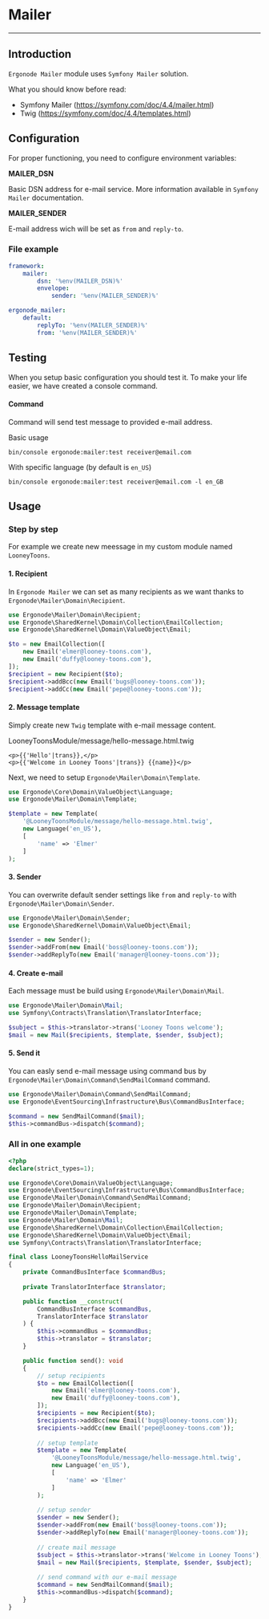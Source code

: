 # Mailer

-----

## Introduction

`Ergonode Mailer` module uses `Symfony Mailer` solution.

What you should know before read:
- Symfony Mailer (https://symfony.com/doc/4.4/mailer.html)
- Twig (https://symfony.com/doc/4.4/templates.html)

## Configuration

For proper functioning, you need to configure environment variables:

**MAILER_DSN**

Basic DSN address for e-mail service. More information available in `Symfony Mailer` documentation.

**MAILER_SENDER**

E-mail address wich will be set as `from` and `reply-to`.

### File example

```yaml
framework:
    mailer:
        dsn: '%env(MAILER_DSN)%'
        envelope:
            sender: '%env(MAILER_SENDER)%'

ergonode_mailer:
    default:
        replyTo: '%env(MAILER_SENDER)%'
        from: '%env(MAILER_SENDER)%'
```

## Testing

When you setup basic configuration you should test it. To make your life easier, we have created a console command.

#### Command

Command will send test message to provided e-mail address.

Basic usage

```shell
bin/console ergonode:mailer:test receiver@email.com
```

With specific language (by default is `en_US`)

```shell
bin/console ergonode:mailer:test receiver@email.com -l en_GB
```

## Usage

### Step by step

For example we create new meessage in my custom module named `LooneyToons`.

#### 1. Recipient

In `Ergonode Mailer` we can set as many recipients as we want thanks to `Ergonode\Mailer\Domain\Recipient`.

```php
use Ergonode\Mailer\Domain\Recipient;
use Ergonode\SharedKernel\Domain\Collection\EmailCollection;
use Ergonode\SharedKernel\Domain\ValueObject\Email;

$to = new EmailCollection([
    new Email('elmer@looney-toons.com'),
    new Email('duffy@looney-toons.com'),
]);
$recipient = new Recipient($to);
$recipient->addBcc(new Email('bugs@looney-toons.com'));
$recipient->addCc(new Email('pepe@looney-toons.com'));
```

#### 2. Message template

Simply create new `Twig` template with e-mail message content.

LooneyToonsModule/message/hello-message.html.twig

```twig
<p>{{'Hello'|trans}},</p>
<p>{{'Welcome in Looney Toons'|trans}} {{name}}</p>
```

Next, we need to setup `Ergonode\Mailer\Domain\Template`.

```php
use Ergonode\Core\Domain\ValueObject\Language;
use Ergonode\Mailer\Domain\Template;

$template = new Template(
    '@LooneyToonsModule/message/hello-message.html.twig',
    new Language('en_US'),
    [
        'name' => 'Elmer'
    ]
);
```

#### 3. Sender

You can overwrite default sender settings like `from` and `reply-to` with 
`Ergonode\Mailer\Domain\Sender`.

```php
use Ergonode\Mailer\Domain\Sender;
use Ergonode\SharedKernel\Domain\ValueObject\Email;

$sender = new Sender();
$sender->addFrom(new Email('boss@looney-toons.com'));
$sender->addReplyTo(new Email('manager@looney-toons.com'));
```

#### 4. Create e-mail

Each message must be build using `Ergonode\Mailer\Domain\Mail`.

```php
use Ergonode\Mailer\Domain\Mail;
use Symfony\Contracts\Translation\TranslatorInterface;

$subject = $this->translator->trans('Looney Toons welcome');
$mail = new Mail($recipients, $template, $sender, $subject);
```

#### 5. Send it

You can easly send e-mail message using command bus by `Ergonode\Mailer\Domain\Command\SendMailCommand` command.

```php
use Ergonode\Mailer\Domain\Command\SendMailCommand;
use Ergonode\EventSourcing\Infrastructure\Bus\CommandBusInterface;

$command = new SendMailCommand($mail);
$this->commandBus->dispatch($command);
```

### All in one example

```php
<?php
declare(strict_types=1);

use Ergonode\Core\Domain\ValueObject\Language;
use Ergonode\EventSourcing\Infrastructure\Bus\CommandBusInterface;
use Ergonode\Mailer\Domain\Command\SendMailCommand;
use Ergonode\Mailer\Domain\Recipient;
use Ergonode\Mailer\Domain\Template;
use Ergonode\Mailer\Domain\Mail;
use Ergonode\SharedKernel\Domain\Collection\EmailCollection;
use Ergonode\SharedKernel\Domain\ValueObject\Email;
use Symfony\Contracts\Translation\TranslatorInterface;

final class LooneyToonsHelloMailService
{
    private CommandBusInterface $commandBus;
    
    private TranslatorInterface $translator;

    public function __construct(
        CommandBusInterface $commandBus,
        TranslatorInterface $translator
    ) {
        $this->commandBus = $commandBus;
        $this->translator = $translator;
    }

    public function send(): void
    {
        // setup recipients
        $to = new EmailCollection([
            new Email('elmer@looney-toons.com'),
            new Email('duffy@looney-toons.com'),
        ]);
        $recipients = new Recipient($to);
        $recipients->addBcc(new Email('bugs@looney-toons.com'));
        $recipients->addCc(new Email('pepe@looney-toons.com'));
        
        // setup template
        $template = new Template(
            '@LooneyToonsModule/message/hello-message.html.twig',
            new Language('en_US'),
            [
                'name' => 'Elmer'
            ]
        );
        
        // setup sender
        $sender = new Sender();
        $sender->addFrom(new Email('boss@looney-toons.com'));
        $sender->addReplyTo(new Email('manager@looney-toons.com'));
        
        // create mail message
        $subject = $this->translator->trans('Welcome in Looney Toons');
        $mail = new Mail($recipients, $template, $sender, $subject);
        
        // send command with our e-mail message
        $command = new SendMailCommand($mail);
        $this->commandBus->dispatch($command);
    }
}
```
